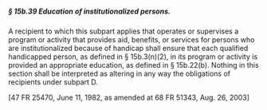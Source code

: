 ##### § 15b.39 Education of institutionalized persons. #####

A recipient to which this subpart applies that operates or supervises a program or activity that provides aid, benefits, or services for persons who are institutionalized because of handicap shall ensure that each qualified handicapped person, as defined in § 15b.3(n)(2), in its program or activity is provided an appropriate education, as defined in § 15b.22(b). Nothing in this section shall be interpreted as altering in any way the obligations of recipients under subpart D.

[47 FR 25470, June 11, 1982, as amended at 68 FR 51343, Aug. 26, 2003]